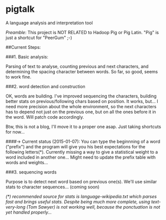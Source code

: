 pigtalk
=======

A language analysis and interpretation tool

*Preamble*: This project is NOT RELATED to Hadoop Pig or Pig Latin. "Pig" is just a shortcut for "PeerGum" ;-)

##Current Steps:

###1. Basic analysis:

Parsing of text to analyse, counting previous and next characters, and determining the spacing character between words.
So far, so good, seems to work fine.

###2. word detection and construction

OK, words are building. I've improved sequencing the characters, building better stats on previous/following chars based on position. It works, but... I need more precision about the whole environment, so the next characters has to depend not just on the previous one, but on all the ones before it in the word. Will patch code accordingly.

Btw, this is not a blog, I'll move it to a proper one asap. Just taking shortcuts for now...

####-> Current status (2015-01-07):
You can type the beginnning of a word ("prefix") and the program will give you his best expectations for the following letters(*). Currently missing a way to give a statistical weight to a word included in another one... Might need to update the prefix table with words and weights...

###3. sequencing words

Purpose is to detect next word based on previous one(s). We'll use similar stats to character sequences... (coming soon)

_(*) recommended source for stats is language-wikipedia.txt which parses fast and brings useful stats. Despite being much more complete, using text-very-long (Tom Sawyer) is not working well, because the ponctuation is not yet handled properly..._